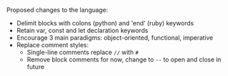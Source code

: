Proposed changes to the language:

- Delimit blocks with colons (python) and 'end' (ruby) keywords
- Retain var, const and let declaration keywords
- Encourage 3 main paradigms: object-oriented, functional, imperative
- Replace comment styles:
  - Single-line comments replace `//` with `#`
  - Remove block comments for now, change to `--` to open and close in future
